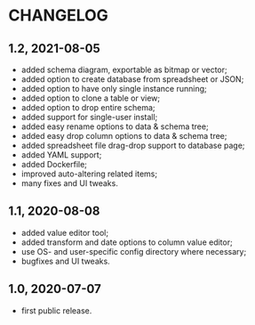 CHANGELOG
=========

1.2, 2021-08-05
---------------
- added schema diagram, exportable as bitmap or vector;
- added option to create database from spreadsheet or JSON;
- added option to have only single instance running;
- added option to clone a table or view;
- added option to drop entire schema;
- added support for single-user install;
- added easy rename options to data & schema tree;
- added easy drop column options to data & schema tree;
- added spreadsheet file drag-drop support to database page;
- added YAML support;
- added Dockerfile;
- improved auto-altering related items;
- many fixes and UI tweaks.


1.1, 2020-08-08
---------------
- added value editor tool;
- added transform and date options to column value editor;
- use OS- and user-specific config directory where necessary;
- bugfixes and UI tweaks.


1.0, 2020-07-07
---------------
- first public release.

